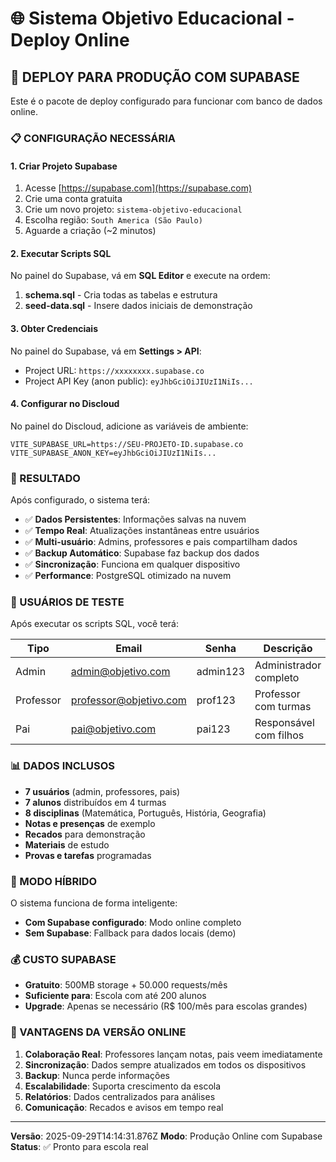 # 🌐 Sistema Objetivo Educacional - Deploy Online

## 🎯 DEPLOY PARA PRODUÇÃO COM SUPABASE

Este é o pacote de deploy configurado para funcionar com banco de dados online.

### 📋 CONFIGURAÇÃO NECESSÁRIA

#### 1. **Criar Projeto Supabase**
1. Acesse [https://supabase.com](https://supabase.com)
2. Crie uma conta gratuita
3. Crie um novo projeto: `sistema-objetivo-educacional`
4. Escolha região: `South America (São Paulo)`
5. Aguarde a criação (~2 minutos)

#### 2. **Executar Scripts SQL**
No painel do Supabase, vá em **SQL Editor** e execute na ordem:

1. **schema.sql** - Cria todas as tabelas e estrutura
2. **seed-data.sql** - Insere dados iniciais de demonstração

#### 3. **Obter Credenciais**
No painel do Supabase, vá em **Settings > API**:
- Project URL: `https://xxxxxxxx.supabase.co`
- Project API Key (anon public): `eyJhbGciOiJIUzI1NiIs...`

#### 4. **Configurar no Discloud**
No painel do Discloud, adicione as variáveis de ambiente:

```
VITE_SUPABASE_URL=https://SEU-PROJETO-ID.supabase.co
VITE_SUPABASE_ANON_KEY=eyJhbGciOiJIUzI1NiIs...
```

### 🎉 RESULTADO

Após configurado, o sistema terá:

- ✅ **Dados Persistentes**: Informações salvas na nuvem
- ✅ **Tempo Real**: Atualizações instantâneas entre usuários
- ✅ **Multi-usuário**: Admins, professores e pais compartilham dados
- ✅ **Backup Automático**: Supabase faz backup dos dados
- ✅ **Sincronização**: Funciona em qualquer dispositivo
- ✅ **Performance**: PostgreSQL otimizado na nuvem

### 👥 USUÁRIOS DE TESTE

Após executar os scripts SQL, você terá:

| Tipo | Email | Senha | Descrição |
|------|-------|-------|-----------|
| Admin | admin@objetivo.com | admin123 | Administrador completo |
| Professor | professor@objetivo.com | prof123 | Professor com turmas |
| Pai | pai@objetivo.com | pai123 | Responsável com filhos |

### 📊 DADOS INCLUSOS

- **7 usuários** (admin, professores, pais)
- **7 alunos** distribuídos em 4 turmas
- **8 disciplinas** (Matemática, Português, História, Geografia)
- **Notas e presenças** de exemplo
- **Recados** para demonstração
- **Materiais** de estudo
- **Provas e tarefas** programadas

### 🔄 MODO HÍBRIDO

O sistema funciona de forma inteligente:

- **Com Supabase configurado**: Modo online completo
- **Sem Supabase**: Fallback para dados locais (demo)

### 💰 CUSTO SUPABASE

- **Gratuito**: 500MB storage + 50.000 requests/mês
- **Suficiente para**: Escola com até 200 alunos
- **Upgrade**: Apenas se necessário (R$ 100/mês para escolas grandes)

### 🚀 VANTAGENS DA VERSÃO ONLINE

1. **Colaboração Real**: Professores lançam notas, pais veem imediatamente
2. **Sincronização**: Dados sempre atualizados em todos os dispositivos  
3. **Backup**: Nunca perde informações
4. **Escalabilidade**: Suporta crescimento da escola
5. **Relatórios**: Dados centralizados para análises
6. **Comunicação**: Recados e avisos em tempo real

---

**Versão**: 2025-09-29T14:14:31.876Z
**Modo**: Produção Online com Supabase
**Status**: ✅ Pronto para escola real